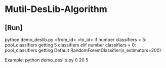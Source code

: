 # Mutil-DesLib-Algorithm
## [Run]  
python demo_deslib.py <from_id> <to_id> <number classifiers>
if number classifiers = 5: pool_classifiers getting 5 classifiers
elif number classifiers = 0: pool_classifiers getting Default RandomForestClassifier(n_estimators=200)

Example: python demo_deslib.py 0 20 5